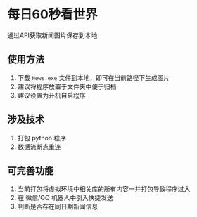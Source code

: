# 每日60秒看世界

通过API获取新闻图片保存到本地

## 使用方法

1. 下载 `News.exe` 文件到本地，即可在当前路径下生成图片
2. 建议将程序放置于文件夹中便于归档
3. 建议设置为开机自启程序

## 涉及技术

1. 打包 python 程序
2. 数据流断点重连

## 可完善功能

1. 当前打包将虚拟环境中相关库的所有内容一并打包导致程序过大
2. 在 微信/QQ 机器人中引入快捷发送
3. 判断是否存在同日期新闻信息
